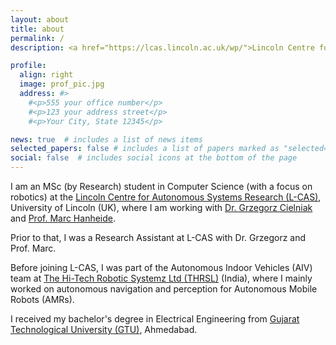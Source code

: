 ```yaml
---
layout: about
title: about
permalink: /
description: <a href="https://lcas.lincoln.ac.uk/wp/">Lincoln Centre for Autonomous Systems Research (L-CAS)</a>, <br>University of Lincoln, UK.

profile:
  align: right
  image: prof_pic.jpg
  address: #>
    #<p>555 your office number</p>
    #<p>123 your address street</p>
    #<p>Your City, State 12345</p>

news: true  # includes a list of news items
selected_papers: false # includes a list of papers marked as "selected={true}"
social: false  # includes social icons at the bottom of the page
---
```


I am an MSc (by Research) student in Computer Science (with a focus on robotics) at the [Lincoln Centre for Autonomous Systems Research (L-CAS)](https://lcas.lincoln.ac.uk/wp/), University of Lincoln (UK), where I am working with [Dr. Grzegorz Cielniak](https://staff.lincoln.ac.uk/gcielniak) and [Prof. Marc Hanheide](https://staff.lincoln.ac.uk/mhanheide).

Prior to that, I was a Research Assistant at L-CAS with Dr. Grzegorz and Prof. Marc.

Before joining L-CAS, I was part of the Autonomous Indoor Vehicles (AIV) team at [The Hi-Tech Robotic Systemz Ltd (THRSL)](https://www.hitechroboticsystemz.com/) (India), where I mainly worked on autonomous navigation and perception for Autonomous Mobile Robots (AMRs).

I received my bachelor's degree in Electrical Engineering from [Gujarat Technological University (GTU)](https://www.gtu.ac.in/), Ahmedabad.
